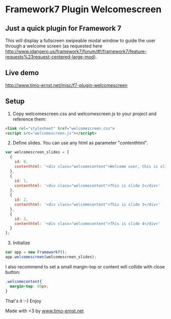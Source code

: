 # Framework7 Plugin Welcomescreen

## Just a quick plugin for Framework 7

This will display a fullscreen swipeable modal window to guide the user through a welcome screen (as requested here http://www.idangero.us/framework7/forum/#!/framework7/feature-requests%23request-centered-large-mod).

## Live demo

http://www.timo-ernst.net/misc/f7-plugin-welcomescreen

## Setup

1) Copy welcomescreen.css and welcomescreen.js to your project and reference them:

```html
<link rel="stylesheet" href="welcomescreen.css">
<script src="welcomescreen.js"></script>
```

2) Define slides. You can use any html as parameter "contenthtml".

```javascript
var welcomescreen_slides = [
  {
    id: 0,
    contenthtml: '<div class="welcomecontent">Welcome user, this is slide 1<br>Swipe right to see next tutorial page</div>'
  },
  {
    id: 1,
    contenthtml: '<div class="welcomecontent">This is slide 2</div>'
  },
  {
    id: 2,
    contenthtml: '<div class="welcomecontent">This is slide 3</div>'
  },
  {
    id: 3,
    contenthtml: '<div class="welcomecontent">This is slide 4</div>'
  }
];
```

3) Initialize

```javascript
var app = new Framework7();
app.welcomescreen(welcomescreen_slides);
```

I also recommend to set a small margin-top or content will collide with close button:

```css
.welcomecontent{
  margin-top: 60px;
}
```

That's it :-)
Enjoy

Made with <3 by www.timo-ernst.net

